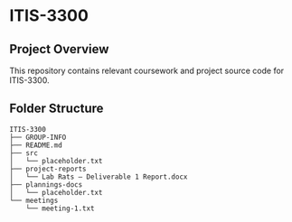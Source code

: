 # ITIS-3300

## Project Overview

This repository contains relevant coursework and project source code for ITIS-3300.

## Folder Structure

```
ITIS-3300
├── GROUP-INFO
├── README.md
├── src
│   └── placeholder.txt
├── project-reports
│   └── Lab Rats – Deliverable 1 Report.docx
├── plannings-docs
│   └── placeholder.txt
└── meetings
    └── meeting-1.txt
```
